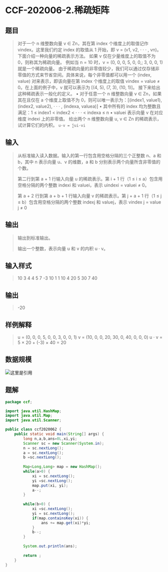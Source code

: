 # CCF-202006-2.稀疏矩阵

## 题目

>  对于一个 n 维整数向量 v ∈ Zn，其在第 index 个维度上的取值记作 vindex。这里我们约定 index 的取值从 1 开始，即 v = (v1, v2, · · · , vn)。下面介绍一种向量的稀疏表示方法。
> 如果 v 仅在少量维度上的取值不为 0，则称其为稀疏向量。
> 例如当 n = 10 时，v = (0, 0, 0, 5, 0, 0,; 3, 0, 0, 1) 就是一个稀疏向量。
> 由于稀疏向量的非零值较少，我们可以通过仅存储非零值的方式来节省空间。具体来说，每个非零值都可以用一个 (index, value) 对来表示，即该向量在第 index 个维度上的取值 vindex = value ≠ 0。在上面的例子中，v 就可以表示为 [(4, 5), (7, 3), (10, 1)]。
> 接下来给出这种稀疏表示一般化的定义。
> • 对于任意一个 n 维整数向量 v ∈ Zn，如果其在且仅在 a 个维度上取值不为 0，则可以唯一表示为：[(index1, value1), (index2, value2), · · · , (indexa, valuea)] • 其中所有的 index 均为整数且满足：1 ≤ index1 < index2 < · · · < indexa ≤ n
> • valuei 表示向量 v 在对应维度 indexi 上的非零值。
> 给出两个 n 维整数向量 u, v ∈ Zn 的稀疏表示，试计算它们的内积。
> ```u·v = ∑ui·vi```

## 输入

> 从标准输入读入数据。输入的第一行包含用空格分隔的三个正整数 n、a 和 b，其中 n 表示向量 u、v 的维数，a 和 b 分别表示两个向量所含非零值的个数。
>
> 第二行到第 a + 1 行输入向量 u 的稀疏表示。第 i + 1 行（1 ≤ i ≤ a）包含用空格分隔的两个整数 indexi 和 valuei，表示 uindexi = valuei ≠ 0。 
>
> 第 a + 2 行到第 a + b + 1 行输入向量 v 的稀疏表示。第 j + a + 1 行（1 ≤ j ≤ b）包含用空格分隔的两个整数 indexj 和 valuej，表示 vindex j = value j ≠ 0

## 输出

> 输出到标准输出。
>
> 输出一个整数，表示向量 u 和 v 的内积 u · v。

## 输入样式

>    10 3 4
> 	4 5
> 	7 -3
> 	10 1
> 	1 10
> 	4 20
> 	5 30
> 	7 40

## 输出

> -20

## 样例解释

> u = (0, 0, 0, 5, 0, 0, 3, 0, 0, 1)
> v = (10, 0, 0, 20, 30, 0, 40, 0, 0, 0)
> u · v = 5 × 20 + (-3) × 40 = 20

## 数据规模

![这里是引用](https://yangmoyu.com/image/20200826095722145.png)

## 题解

```java
package ccf;

import java.util.HashMap;
import java.util.Map;
import java.util.Scanner;

public class ccf2020062 {
	public static void main(String[] args) {
		long n,a,b,ans=0L,xi,yi;
		Scanner sc = new Scanner(System.in);
		n = sc.nextLong();
		a = sc.nextLong();
		b =sc.nextLong();
			
		Map<Long,Long> map = new HashMap();
		while(a>0) {
			xi = sc.nextLong();
			yi =sc.nextLong();
			map.put(xi, yi);
			a--;
		}
		
		while(b>0) {
			xi =sc.nextLong();
			yi = sc.nextLong();
			if(map.containsKey(xi)) {
				ans += map.get(xi)*yi;
			}
			b--;
		}
		
		System.out.println(ans);
		
		return ;
	}
}
```

